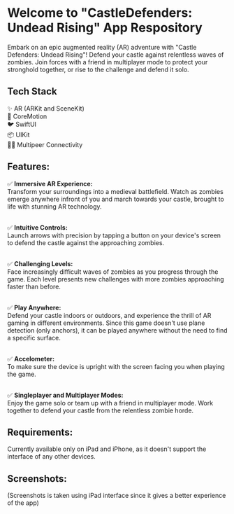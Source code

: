# Welcome to "CastleDefenders: Undead Rising" App Respository

Embark on an epic augmented reality (AR) adventure with "Castle Defenders: Undead Rising"! Defend your castle against relentless waves of zombies. Join forces with a friend in multiplayer mode to protect your stronghold together, or rise to the challenge and defend it solo.

## Tech Stack
✨ AR (ARKit and SceneKit)
<br />🏃 CoreMotion
<br />🐦 SwiftUI
<br />📦 UIKit
<br />👧👦 Multipeer Connectivity

## Features:
✅ **Immersive AR Experience:**
<br />Transform your surroundings into a medieval battlefield. Watch as zombies emerge anywhere infront of you and march towards your castle, brought to life with stunning AR technology.

<br />✅ **Intuitive Controls:**
<br />Launch arrows with precision by tapping a button on your device's screen to defend the castle against the approaching zombies.

<br />✅ **Challenging Levels:**
<br />Face increasingly difficult waves of zombies as you progress through the game. Each level presents new challenges with more zombies approaching faster than before.

<br />✅ **Play Anywhere:**
<br />Defend your castle indoors or outdoors, and experience the thrill of AR gaming in different environments. Since this game doesn't use plane detection (only anchors), it can be played anywhere without the need to find a specific surface.

<br />✅ **Accelometer:**
<br />To make sure the device is upright with the screen facing you when playing the game.

<br />✅ **Singleplayer and Multiplayer Modes:**
<br />Enjoy the game solo or team up with a friend in multiplayer mode. Work together to defend your castle from the relentless zombie horde.

## Requirements:
Currently available only on iPad and iPhone, as it doesn't support the interface of any other devices.

## Screenshots:
(Screenshots is taken using iPad interface since it gives a better experience of the app)





